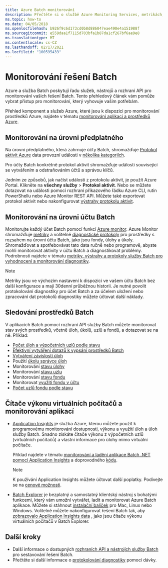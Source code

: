 ```yaml
---
title: Azure Batch monitorování
description: Přečtěte si o službě Azure Monitoring Services, metrikách, diagnostických protokolech a dalších funkcích monitorování pro Azure Batch.
ms.topic: how-to
ms.date: 04/05/2018
ms.openlocfilehash: b926f9c6d173cd0b8d886047eae490e4a151988f
ms.sourcegitcommit: e559daa1f7115d703bfa1b87da1cf267bf6ae9e8
ms.translationtype: MT
ms.contentlocale: cs-CZ
ms.lasthandoff: 02/17/2021
ms.locfileid: "100595433"
---
```

# <a name="monitor-batch-solutions"></a>Monitorování řešení Batch

Azure a služba Batch poskytují řadu služeb, nástrojů a rozhraní API pro monitorování vašich řešení Batch. Tento přehledový článek vám pomůže vybrat přístup pro monitorování, který vyhovuje vašim potřebám.

Přehled komponent a služeb Azure, které jsou k dispozici pro monitorování prostředků Azure, najdete v tématu [monitorování aplikací a prostředků Azure](../azure-monitor/overview.md).

## <a name="subscription-level-monitoring"></a>Monitorování na úrovni předplatného

Na úrovni předplatného, která zahrnuje účty Batch, shromažďuje [Protokol aktivit Azure](../azure-monitor/essentials/platform-logs-overview.md) data provozní události v [několika kategoriích](../azure-monitor/essentials/activity-log.md#view-the-activity-log).

Pro účty Batch konkrétně protokol aktivit shromažďuje události související se vytvářením a odstraňováním účtů a správou klíčů.

Jedním ze způsobů, jak načíst události z protokolu aktivit, je použít Azure Portal. Klikněte na **všechny služby**  >  **Protokol aktivit**. Nebo se můžete dotazovat na události pomocí rozhraní příkazového řádku Azure CLI, rutin PowerShellu nebo Azure Monitor REST API. Můžete také exportovat protokol aktivit nebo nakonfigurovat [výstrahy protokolu aktivit](../azure-monitor/alerts/alerts-activity-log.md).

## <a name="batch-account-level-monitoring"></a>Monitorování na úrovni účtu Batch

Monitorujte každý účet Batch pomocí funkcí [Azure monitor](../azure-monitor/overview.md). Azure Monitor shromažďuje [metriky](../azure-monitor/essentials/data-platform-metrics.md) a volitelně [diagnostické protokoly](../azure-monitor/essentials/platform-logs-overview.md) pro prostředky s rozsahem na úrovni účtu Batch, jako jsou fondy, úlohy a úkoly. Shromažďovat a spotřebovávat tato data ručně nebo programově, abyste mohli monitorovat aktivity v účtu Batch a diagnostikovat problémy. Podrobnosti najdete v tématu [metriky, výstrahy a protokoly služby Batch pro vyhodnocení a monitorování diagnostiky](batch-diagnostics.md).
 
> [!NOTE]
> Metriky jsou ve výchozím nastavení k dispozici ve vašem účtu Batch bez další konfigurace a mají 30denní průběžnou historii. Je nutné povolit protokolování diagnostiky pro účet Batch a za účelem uložení nebo zpracování dat protokolů diagnostiky můžete účtovat další náklady. 

## <a name="batch-resource-monitoring"></a>Sledování prostředků Batch

V aplikacích Batch pomocí rozhraní API služby Batch můžete monitorovat stav svých prostředků, včetně úloh, úkolů, uzlů a fondů, a dotazovat se na ně. Příklad:

* [Počet úloh a výpočetních uzlů podle stavu](batch-get-resource-counts.md)
* [Efektivní vytváření dotazů k vypsání prostředků Batch](batch-efficient-list-queries.md)
* [Vytváření závislostí úloh](batch-task-dependencies.md)
* Použití [úkolu správce úloh](/rest/api/batchservice/job/add#jobmanagertask)
* Monitorování [stavu úlohy](/rest/api/batchservice/task/list#taskstate)
* Monitorování [stavu uzlu](/rest/api/batchservice/computenode/list#computenodestate)
* Monitorování [stavu fondu](/rest/api/batchservice/pool/get#poolstate)
* Monitorovat [využití fondu v účtu](/rest/api/batchservice/pool/listusagemetrics)
* [Počet uzlů fondu podle stavu](/rest/api/batchservice/account/listpoolnodecounts)

## <a name="vm-performance-counters-and-application-monitoring"></a>Čítače výkonu virtuálních počítačů a monitorování aplikací

* [Application Insights](../azure-monitor/app/app-insights-overview.md) je služba Azure, kterou můžete použít k programovému monitorování dostupnosti, výkonu a využití úloh a úloh služby Batch. Snadno získáte čítače výkonu z výpočetních uzlů (virtuálních počítačů) a vlastní informace pro úlohy mimo virtuální počítače. 

  Příklad najdete v tématu [monitorování a ladění aplikace Batch .NET pomocí Application Insights](monitor-application-insights.md) a doprovodného [kódu](https://github.com/Azure/azure-batch-samples/tree/master/CSharp/ArticleProjects/ApplicationInsights).

  > [!NOTE]
  > K používání Application Insights můžete účtovat další poplatky. Podívejte se na [cenové možnosti](https://azure.microsoft.com/pricing/details/application-insights/). 
  >

* [Batch Explorer](https://github.com/Azure/BatchExplorer) je bezplatný a samostatný klientský nástroj s bohatými funkcemi, který vám umožní vytvářet, ladit a monitorovat Azure Batch aplikace. Můžete si stáhnout [instalační balíček](https://azure.github.io/BatchExplorer/) pro Mac, Linux nebo Windows. Volitelně můžete nakonfigurovat řešení Batch tak, aby [zobrazovalo Application Insights data](https://github.com/Azure/batch-insights) , jako jsou čítače výkonu virtuálních počítačů v Batch Explorer.


## <a name="next-steps"></a>Další kroky

* Další informace o dostupných [rozhraních API a nástrojích služby Batch](batch-apis-tools.md) pro sestavování řešení Batch.
* Přečtěte si další informace o [protokolování diagnostiky](batch-diagnostics.md) pomocí dávky.
